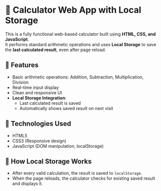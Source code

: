 # 🔢 Calculator Web App with Local Storage

This is a fully functional web-based calculator built using **HTML, CSS, and JavaScript**.  
It performs standard arithmetic operations and uses **Local Storage** to save the **last calculated result**, even after page reload.

## 🚀 Features

- Basic arithmetic operations: Addition, Subtraction, Multiplication, Division
- Real-time input display
- Clean and responsive UI
- **Local Storage Integration**:
  - Last calculated result is saved
  - Automatically shows saved result on next visit

## 🧠 Technologies Used

- HTML5
- CSS3 (Responsive design)
- JavaScript (DOM manipulation, localStorage)

## 💾 How Local Storage Works

- After every valid calculation, the result is saved to `localStorage`.
- When the page reloads, the calculator checks for existing saved result and displays it.

